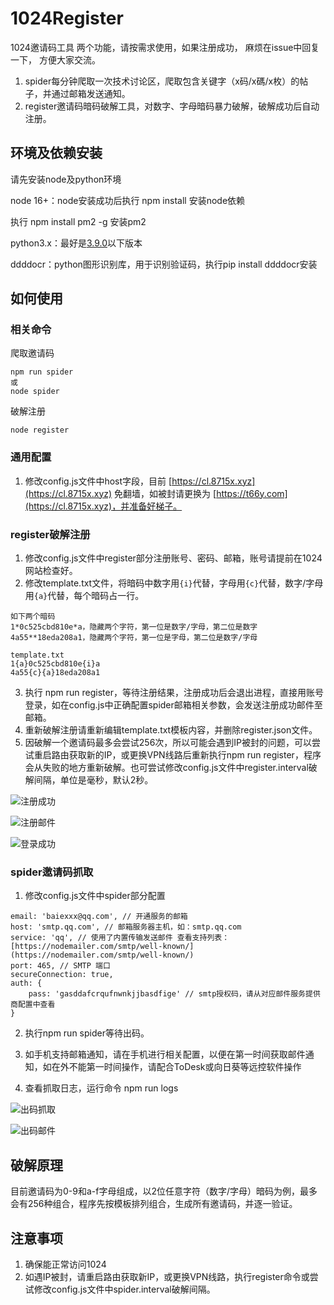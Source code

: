 ﻿# 1024Register

1024邀请码工具
两个功能，请按需求使用，如果注册成功， 麻烦在issue中回复一下， 方便大家交流。 

1. spider每分钟爬取一次技术讨论区，爬取包含关键字（x码/x碼/x枚）的帖子，并通过邮箱发送通知。
1. register邀请码暗码破解工具，对数字、字母暗码暴力破解，破解成功后自动注册。
## 环境及依赖安装
请先安装node及python环境

node 16+：node安装成功后执行 npm install 安装node依赖

执行 npm install pm2 -g 安装pm2

python3.x：最好是[3.9.0](https://www.python.org/downloads/release/python-390/)以下版本

ddddocr：python图形识别库，用于识别验证码，执行pip install ddddocr安装

## 如何使用
### 相关命令
爬取邀请码
```
npm run spider
或
node spider
```

破解注册
```
node register
```

### 通用配置

1. 修改config.js文件中host字段，目前 [https://cl.8715x.xyz](https://cl.8715x.xyz) 免翻墙，如被封请更换为 [https://t66y.com](https://cl.8715x.xyz)，并准备好梯子。
### register破解注册

1. 修改config.js文件中register部分注册账号、密码、邮箱，账号请提前在1024网站检查好。
1. 修改template.txt文件，将暗码中数字用`{i}`代替，字母用`{c}`代替，数字/字母用`{a}`代替，每个暗码占一行。

```
如下两个暗码
1*0c525cbd810e*a，隐藏两个字符，第一位是数字/字母，第二位是数字
4a55**18eda208a1，隐藏两个字符，第一位是字母，第二位是数字/字母
```
```
template.txt
1{a}0c525cbd810e{i}a
4a55{c}{a}18eda208a1
```

3. 执行 npm run register，等待注册结果，注册成功后会退出进程，直接用账号登录，如在config.js中正确配置spider邮箱相关参数，会发送注册成功邮件至邮箱。
3. 重新破解注册请重新编辑template.txt模板内容，并删除register.json文件。
3. 因破解一个邀请码最多会尝试256次，所以可能会遇到IP被封的问题，可以尝试重启路由获取新的IP，或更换VPN线路后重新执行npm run register，程序会从失败的地方重新破解。也可尝试修改config.js文件中register.interval破解间隔，单位是毫秒，默认2秒。

![注册成功](https://user-images.githubusercontent.com/19337357/187058590-59b3e729-6d35-4d5a-9338-9fbf9ae879d2.png)

![注册邮件](https://user-images.githubusercontent.com/19337357/187058608-02f2e087-918c-43e9-b679-2371f2894500.png)

![登录成功](https://user-images.githubusercontent.com/19337357/187059575-a26094b9-4554-4b23-93dd-96b9f6243165.png)


### spider邀请码抓取

1. 修改config.js文件中spider部分配置
```
email: 'baiexxx@qq.com', // 开通服务的邮箱
host: 'smtp.qq.com', // 邮箱服务器主机，如：smtp.qq.com
service: 'qq', // 使用了内置传输发送邮件 查看支持列表：[https://nodemailer.com/smtp/well-known/](https://nodemailer.com/smtp/well-known/)
port: 465, // SMTP 端口
secureConnection: true,
auth: {
    pass: 'gasddafcrqufnwnkjjbasdfige' // smtp授权码，请从对应邮件服务提供商配置中查看
}
```

2. 执行npm run spider等待出码。

3. 如手机支持邮箱通知，请在手机进行相关配置，以便在第一时间获取邮件通知，如在外不能第一时间操作，请配合ToDesk或向日葵等远控软件操作

4. 查看抓取日志，运行命令 npm run logs

![出码抓取](https://user-images.githubusercontent.com/19337357/187058618-5bf3911b-d18f-42a1-8e0e-828c4e04f402.png)

![出码邮件](https://user-images.githubusercontent.com/19337357/187058638-e699442a-73f9-479c-a7a2-87281c7a1ff3.png)



## 破解原理
目前邀请码为0-9和a-f字母组成，以2位任意字符（数字/字母）暗码为例，最多会有256种组合，程序先按模板排列组合，生成所有邀请码，并逐一验证。
## 注意事项

1. 确保能正常访问1024
1. 如遇IP被封，请重启路由获取新IP，或更换VPN线路，执行register命令或尝试修改config.js文件中spider.interval破解间隔。

